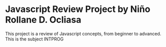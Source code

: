 # Javascript Review Project by Niño Rollane D. Ocliasa
This project is a review of Javascript concepts, from beginner to advanced.
This is the subject INTPROG